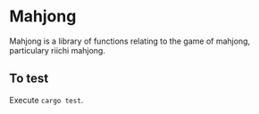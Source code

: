 # Mahjong

Mahjong is a library of functions relating to the game of mahjong, particulary riichi mahjong.

## To test

Execute `cargo test`.
